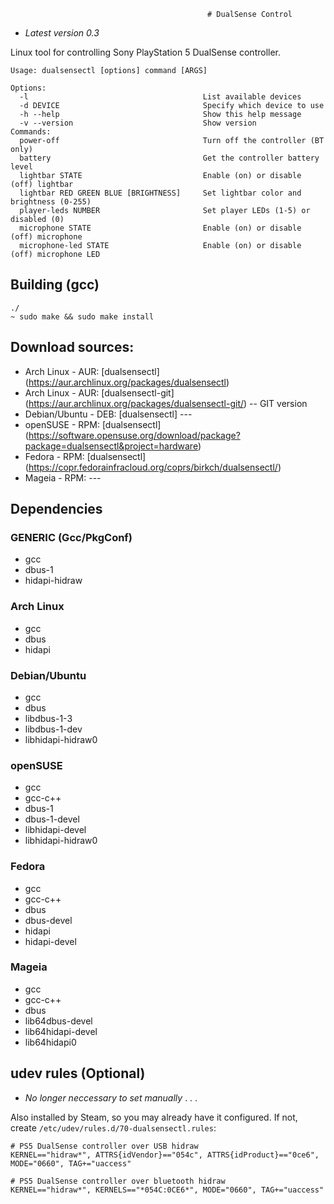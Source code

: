 												# DualSense Control
- _Latest version 0.3_

Linux tool for controlling Sony PlayStation 5 DualSense controller.

    Usage: dualsensectl [options] command [ARGS]

    Options:
      -l                                       List available devices
      -d DEVICE                                Specify which device to use
      -h --help                                Show this help message
      -v --version                             Show version
    Commands:
      power-off                                Turn off the controller (BT only)
      battery                                  Get the controller battery level
      lightbar STATE                           Enable (on) or disable (off) lightbar
      lightbar RED GREEN BLUE [BRIGHTNESS]     Set lightbar color and brightness (0-255)
      player-leds NUMBER                       Set player LEDs (1-5) or disabled (0)
      microphone STATE                         Enable (on) or disable (off) microphone
      microphone-led STATE                     Enable (on) or disable (off) microphone LED


## Building (gcc)

    ./
    ~ sudo make && sudo make install

## Download sources:
- Arch Linux - AUR: [dualsensectl] (https://aur.archlinux.org/packages/dualsensectl)
- Arch Linux - AUR: [dualsensectl-git] (https://aur.archlinux.org/packages/dualsensectl-git/) -- GIT version
- Debian/Ubuntu - DEB: [dualsensectl] ---
- openSUSE - RPM: [dualsensectl] (https://software.opensuse.org/download/package?package=dualsensectl&project=hardware)
- Fedora - RPM: [dualsensectl] (https://copr.fedorainfracloud.org/coprs/birkch/dualsensectl/)
- Mageia - RPM: ---

## Dependencies

### GENERIC (Gcc/PkgConf)
* gcc
* dbus-1
* hidapi-hidraw

### Arch Linux
* gcc
* dbus
* hidapi

### Debian/Ubuntu
* gcc
* dbus
* libdbus-1-3
* libdbus-1-dev
* libhidapi-hidraw0

### openSUSE
* gcc
* gcc-c++
* dbus-1
* dbus-1-devel
* libhidapi-devel
* libhidapi-hidraw0

### Fedora
* gcc
* gcc-c++
* dbus
* dbus-devel
* hidapi
* hidapi-devel

### Mageia
* gcc 
* gcc-c++
* dbus
* lib64dbus-devel
*  lib64hidapi-devel 
* lib64hidapi0 

## udev rules (Optional)
- _No longer neccessary to set manually_ . . .

Also installed by Steam, so you may already have it configured. If not, create `/etc/udev/rules.d/70-dualsensectl.rules`:

    # PS5 DualSense controller over USB hidraw
    KERNEL=="hidraw*", ATTRS{idVendor}=="054c", ATTRS{idProduct}=="0ce6", MODE="0660", TAG+="uaccess"

    # PS5 DualSense controller over bluetooth hidraw
    KERNEL=="hidraw*", KERNELS=="*054C:0CE6*", MODE="0660", TAG+="uaccess"
